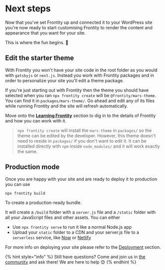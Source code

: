 # Next steps

Now that you've set Frontity up and connected it to your WordPress site you're now ready to start customising Frontity to render the content and appearance that you want for your site.

This is where the fun begins. 🙌

## Edit the starter theme

With Frontity you won't have your site code in the root folder as you would with `gatsbyjs` or `next.js`.
Instead you work with Frontity packages and in order to personalize your site you'll edit a theme package.

If you're just starting out with Frontity then the theme you should have selected when you ran `npx frontity create` will be `@frontity/mars-theme`.
You can find it in `packages/mars-theme/`.
Go ahead and edit any of its files while running Frontity and the site will refresh automatically.

Move onto the [**Learning Frontity**](../learning-frontity/) section to dig in to the details of Frontity and how you can work with it.

> `npx frontity create` will install the `mars-theme` in `packages/` so the theme can be edited by the developer.
However, this theme doesn't need to reside in `packages/` if you don't want to edit it.
It can be installed directly with `npm` inside `node_modules/` and it will work exactly the same.

## Production mode

Once you are happy with your site and are ready to deploy it to production you can use

```text
npx frontity build
```

To create a production-ready bundle.

It will create a `/build` folder with a `server.js` file and a `/static` folder with all your JavaScript files and other assets.
You can either

* Use `npx frontity serve` to run it like a normal Node.js app
* Upload your `static` folder to a CDN and your server.js file to a `serverless` service, like [Now](../deployment/deploy-using-now-vercel.md) or [Netlify](https://www.netlify.com/?ref=frontity)

For more info on deploying your site please refer to the [Deployment](../deployment/) section.

{% hint style="info" %}
Still have questions?
Come and join us in [the community](https://community.frontity.org/) and ask there!
We are here to help 😊
{% endhint %}

